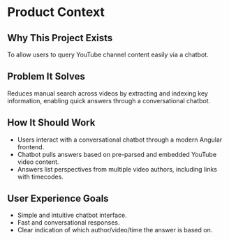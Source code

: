 # Product Context

## Why This Project Exists

To allow users to query YouTube channel content easily via a chatbot.

## Problem It Solves

Reduces manual search across videos by extracting and indexing key information, enabling quick answers through a conversational chatbot.

## How It Should Work

- Users interact with a conversational chatbot through a modern Angular frontend.
- Chatbot pulls answers based on pre-parsed and embedded YouTube video content.
- Answers list perspectives from multiple video authors, including links with timecodes.

## User Experience Goals

- Simple and intuitive chatbot interface.
- Fast and conversational responses.
- Clear indication of which author/video/time the answer is based on.

